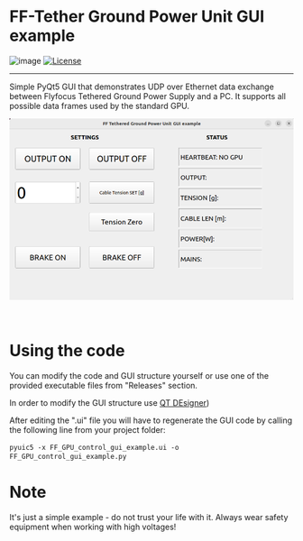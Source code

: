 # FF-Tether Ground Power Unit GUI example
![image](https://img.shields.io/badge/-Open%20Source%20Software-0ea95a)
[![License](https://img.shields.io/badge/License-BSD_3--Clause-brown.svg)](https://opensource.org/licenses/BSD-3-Clause)

<hr>

Simple PyQt5 GUI that demonstrates UDP over Ethernet data exchange between Flyfocus Tethered Ground Power Supply and a PC. It supports all possible data frames used by the standard GPU.

![GUI screen shot](gui_ss.png)

<br>

# Using the code #
You can modify the code and GUI structure yourself or use one of the provided executable files from "Releases" section.

In order to modify the GUI structure use [QT DEsigner](https://doc.qt.io/qt-6/qtdesigner-manual.html))

After editing the ".ui" file you will have to regenerate the GUI code by calling the following line from your project folder: 

```
pyuic5 -x FF_GPU_control_gui_example.ui -o FF_GPU_control_gui_example.py
```


# Note #
It's just a simple example - do not trust your life with it. Always wear safety equipment when working with high voltages!